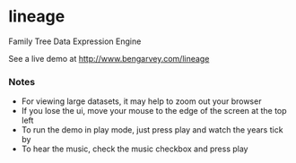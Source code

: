 lineage
=======

Family Tree Data Expression Engine

See a live demo at
http://www.bengarvey.com/lineage

### Notes
- For viewing large datasets, it may help to zoom out your browser
- If you lose the ui, move your mouse to the edge of the screen at the top left
- To run the demo in play mode, just press play and watch the years tick by
- To hear the music, check the music checkbox and press play

